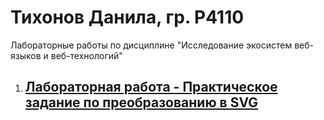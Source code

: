 # Тихонов Данила, гр. Р4110
Лабораторные работы по дисциплине "Исследование экосистем веб-языков и веб-технологий"
1. ## [Лабораторная работа - Практическое задание по преобразованию в SVG](https://github.com/TikhonovDanila/itmo_laboratory_work/tree/main/2023_25feb)
